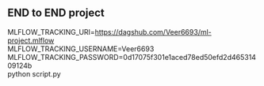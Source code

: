## END to END project

MLFLOW_TRACKING_URI=https://dagshub.com/Veer6693/ml-project.mlflow \
MLFLOW_TRACKING_USERNAME=Veer6693 \
MLFLOW_TRACKING_PASSWORD=0d17075f301e1aced78ed50efd2d46531409124b \
python script.py